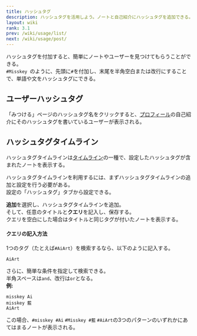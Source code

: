 ```yaml
---
title: ハッシュタグ
description: ハッシュタグを活用しよう。ノートと自己紹介にハッシュタグを追加できる。
layout: wiki
rank: 3.1
prev: /wiki/usage/list/
next: /wiki/usage/post/
---
```

ハッシュタグを付加すると、簡単にノートやユーザーを見つけてもらうことができる。  
`#Misskey `のように、先頭に`#`を付加し、末尾を半角空白または改行にすることで、単語や文をハッシュタグにできる。

## ユーザーハッシュタグ
「みつける」ページのハッシュタグ名をクリックすると、[プロフィール](profile)の自己紹介にそのハッシュタグを書いているユーザーが表示される。

## ハッシュタグタイムライン
ハッシュタグタイムラインは[タイムライン](timelines)の一種で、設定したハッシュタグが含まれたノートを表示する。

ハッシュタグタイムラインを利用するには、まずハッシュタグタイムラインの追加と設定を行う必要がある。  
設定の「ハッシュタグ」タブから設定できる。

**追加**を選択し、ハッシュタグタイムラインを追加。  
そして、任意のタイトルと**クエリ**を記入し、保存する。  
クエリを空白にした場合はタイトルと同じタグが付いたノートを表示する。

#### クエリの記入方法
1つのタグ（たとえば`#AiArt`）を検索するなら、以下のように記入する。

```
AiArt
```

さらに、簡単な条件を指定して検索できる。  
半角スペースは`and`、改行は`or`となる。  
**例:**

```
misskey Ai
misskey 藍
AiArt
```

この場合、`#misskey #Ai` `#Misskey #藍` `#AiArt`の3つのパターンのいずれかにあてはまるノートが表示される。
